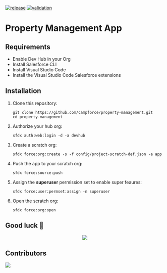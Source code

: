 [![release](https://github.com/campforce/property-management/actions/workflows/release.yml/badge.svg)](https://github.com/campforce/property-management/actions/workflows/release.yml)
[![validation](https://github.com/campforce/property-management/actions/workflows/validate.yml/badge.svg?branch=main)](https://github.com/campforce/property-management/actions/workflows/validate.yml)

# Property Management App

## Requirements
  - Enable Dev Hub in your Org
  - Install Salesforce CLI
  - Install Visual Studio Code
  - Install the Visual Studio Code Salesforce extensions

## Installation

1. Clone this repository:

    ```
    git clone https://github.com/campforce/property-management.git
    cd property-management
    ```

1. Authorize your hub org:

    ```
    sfdx auth:web:login -d -a devhub
    ```

1. Create a scratch org:

    ```
    sfdx force:org:create -s -f config/project-scratch-def.json -a app
    ```

1. Push the app to your scratch org:

    ```
    sfdx force:source:push
    ```

1. Assign the **superuser** permission set to enable super feaures:

    ```
    sfdx force:user:permset:assign -n superuser
    ```

1. Open the scratch org:

    ```
    sfdx force:org:open
    ```
## Good luck 🙂
<p align="center"><img src="https://user-images.githubusercontent.com/89274213/180623779-80d90bb4-c850-46c6-ab99-6a10c031e74e.gif"/></p>


## Contributors
<a href = "https://github.com/campforce/property-management/graphs/contributors">
  <img src = "https://contrib.rocks/image?repo=campforce/property-management"/>
</a>

